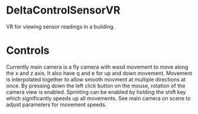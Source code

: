 # DeltaControlSensorVR
VR for viewing sensor readings in a building.

# Controls
Currently main camera is a fly camera with wasd movement to move along the x and z axis. It also have q and e for up and down movement. Movement is interpolated together to allow smooth movment at multiple directions at once. 
By pressing down the left click button on the mouse, rotation of the camera view is enabled.
Sprinting can be enabled by holding the shift key which significantly speeds up all movements.
See main camera on scene to adjust parameters for movement speeds.
